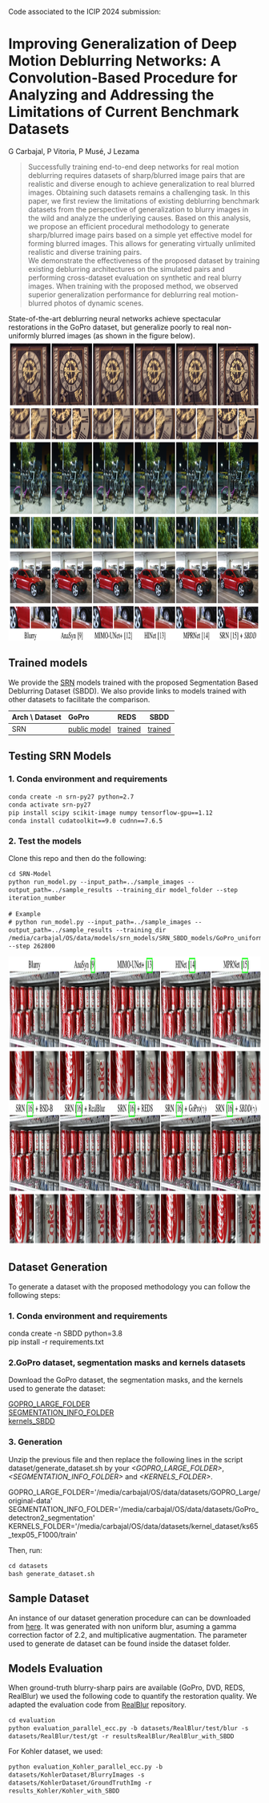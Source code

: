 Code associated to the ICIP 2024 submission:

# Improving Generalization of Deep Motion Deblurring Networks: A Convolution-Based Procedure for Analyzing and Addressing the Limitations of Current Benchmark Datasets
G Carbajal, P Vitoria, P Musé, J Lezama


> Successfully training end-to-end deep networks for real motion deblurring requires datasets of sharp/blurred image pairs that are realistic and diverse enough to achieve generalization to real blurred images. Obtaining such datasets remains a challenging task. In this paper, we first review the limitations of existing deblurring benchmark datasets from the perspective of generalization to blurry images in the wild and analyze the underlying causes. Based on this analysis, we propose an efficient procedural methodology to generate sharp/blurred image pairs based on a simple yet effective model for forming blurred images. This allows for generating virtually unlimited realistic and diverse training pairs.  
We demonstrate the effectiveness of the proposed dataset by training existing deblurring architectures on the simulated pairs and performing cross-dataset evaluation on synthetic and real blurry images. When training with the proposed method, we observed superior generalization performance for deblurring real motion-blurred photos of dynamic scenes.

State-of-the-art deblurring neural networks achieve spectacular restorations in the GoPro dataset, but generalize poorly to real non-uniformly blurred images (as shown in the figure below).            
<img src="figs/motivation.png"  height=600 width=1200 alt="SRN Results when trained with SBDD  ">   

## Trained models

We provide the [SRN](https://github.com/jiangsutx/SRN-Deblur) models trained with the proposed Segmentation Based Deblurring Dataset (SBDD). We also provide links to models trained with other datasets to facilitate the comparison.   

| Arch \ Dataset |   GoPro |  REDS  |  SBDD  |          
|-------|:---------------------|:--------------------|---------------------|         
| SRN   | [public model](https://iie.fing.edu.uy/~carbajal/SBDD_data/SBDD_models/srn-models/GoPro_color.zip) | [trained](https://iie.fing.edu.uy/~carbajal/SBDD_data/SBDD_models/srn-models/REDS_color.zip) | [trained](https://iie.fing.edu.uy/~carbajal/SBDD_data/SBDD_models/srn-models/SRN_SBDD_models.zip) |    
    

## Testing SRN Models

### 1. Conda environment and requirements
```
conda create -n srn-py27 python=2.7
conda activate srn-py27
pip install scipy scikit-image numpy tensorflow-gpu==1.12
conda install cudatoolkit==9.0 cudnn==7.6.5
```

### 2. Test the models

Clone this repo and then do the following: 

```
cd SRN-Model
python run_model.py --input_path=../sample_images --output_path=../sample_results --training_dir model_folder --step iteration_number

# Example
# python run_model.py --input_path=../sample_images --output_path=../sample_results --training_dir  /media/carbajal/OS/data/models/srn_models/SRN_SBDD_models/GoPro_uniform_ks65_texp05_F1000_ill_aug_2up_n10_ef5 --step 262800
```

<img src="figs/srn.png"  height=575 width=1200 alt="SRN Results when trained with SBDD  ">   

## Dataset Generation

To generate a dataset with the proposed methodology you can follow the following steps:

### 1. Conda environment and requirements

conda create -n SBDD python=3.8     
pip install -r requirements.txt    

### 2.GoPro dataset, segmentation masks and kernels datasets

Download the GoPro dataset, the segmentation masks, and the kernels used to generate the dataset:

[GOPRO_LARGE_FOLDER](https://seungjunnah.github.io/Datasets/gopro.html)                
[SEGMENTATION_INFO_FOLDER](https://iie.fing.edu.uy/~carbajal/SBDD_data/GoPro_detectron2_segmentation.zip)      
[kernels_SBDD](https://iie.fing.edu.uy/~carbajal/SBDD_data/ks65_texp05_F1000_kernels.zip)

### 3. Generation

Unzip the previous file and then replace the following lines in the script dataset/generate_dataset.sh by your *<GOPRO_LARGE_FOLDER>*, *<SEGMENTATION_INFO_FOLDER>* and *<KERNELS_FOLDER>*. 

GOPRO_LARGE_FOLDER='/media/carbajal/OS/data/datasets/GOPRO_Large/original-data'
SEGMENTATION_INFO_FOLDER='/media/carbajal/OS/data/datasets/GoPro_detectron2_segmentation'     
KERNELS_FOLDER='/media/carbajal/OS/data/datasets/kernel_dataset/ks65_texp05_F1000/train'        

Then, run:

```
cd datasets
bash generate_dataset.sh
```

## Sample Dataset 

An instance of our dataset generation procedure can can be downloaded from [here](https://iie.fing.edu.uy/~carbajal/SBDD_data/SBDD_NU_ill_aug_2up_gf22_n10.zip). It was generated with non uniform blur, asuming a gamma correction factor of 2.2, and multiplicative augmentation. The parameter used to generate de dataset can be found inside the dataset folder. 

## Models Evaluation


When ground-truth blurry-sharp pairs are available (GoPro, DVD, REDS, RealBlur) we used the following code to quantify the restoration quality. We adapted the evaluation code from [RealBlur](https://github.com/rimchang/RealBlur)  repository.

```
cd evaluation
python evaluation_parallel_ecc.py -b datasets/RealBlur/test/blur -s datasets/RealBlur/test/gt -r resultsRealBlur/RealBlur_with_SBDD
```

For Kohler dataset, we used: 

```
python evaluation_Kohler_parallel_ecc.py -b datasets/KohlerDataset/BlurryImages -s datasets/KohlerDataset/GroundTruthImg -r results_Kohler/Kohler_with_SBDD
```


